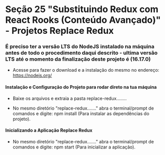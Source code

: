 # Seção 25 "Substituindo Redux com React Rooks (Conteúdo Avançado)" - Projetos Replace Redux

### É preciso ter a versão LTS do NodeJS instalado na máquina antes de todo o procedimento daqui descrito - ultima versão LTS até o momento da finalização deste projeto é (16.17.0)

- Acesse para fazer o download e a instalação do mesmo no endereço: https://nodejs.org/

#### Instalação e Configuração do Projeto para rodar direto na tua máquina

- Baixe os arquivos e extraia a pasta replace-redux........

- No mesmo diretório "replace-redux......." abra o terminal/prompt de comandos e digite: npm install (Para instalar as dependências do projeto).

#### Inicializando a Aplicação Replace Redux

- No mesmo diretório "replace-redux......." abra o terminal/prompt de comandos e digite: npm start (Para inicializar a aplicação).
